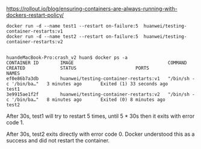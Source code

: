 
https://rollout.io/blog/ensuring-containers-are-always-running-with-dockers-restart-policy/

```
docker run -d --name test1 --restart on-failure:5  huanwei/testing-container-restarts:v1
docker run -d --name test2 --restart on-failure:5  huanwei/testing-container-restarts:v2


huandeMacBook-Pro:crash_v2 huan$ docker ps -a
CONTAINER ID        IMAGE                                   COMMAND                  CREATED             STATUS                      PORTS               NAMES
ef0e86b7a3db        huanwei/testing-container-restarts:v1   "/bin/sh -c '/bin/ba…"   3 minutes ago       Exited (1) 33 seconds ago                       test1
3e9915ae1f2f        huanwei/testing-container-restarts:v2   "/bin/sh -c '/bin/ba…"   8 minutes ago       Exited (0) 8 minutes ago                        test2

```

After 30s, test1 will try to restart 5 times, until 5 * 30s then it exits with error code 1.

After 30s, test2 exits directly with error code 0. Docker understood this as a success and did not restart the container.


